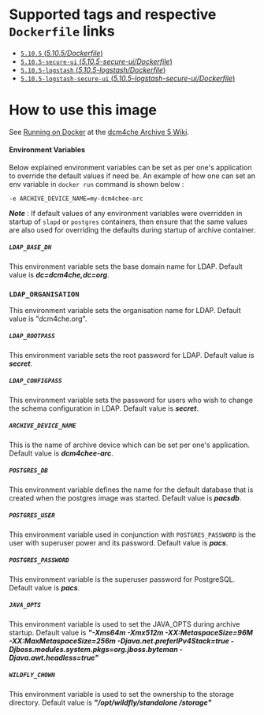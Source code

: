 # Supported tags and respective `Dockerfile` links

- [`5.10.5` (*5.10.5/Dockerfile*)](https://github.com/dcm4che-dockerfiles/dcm4chee-arc-psql/blob/5.10.5/Dockerfile)
- [`5.10.5-secure-ui` (*5.10.5-secure-ui/Dockerfile*)](https://github.com/dcm4che-dockerfiles/dcm4chee-arc-psql/blob/5.10.5-secure-ui/Dockerfile)
- [`5.10.5-logstash` (*5.10.5-logstash/Dockerfile*)](https://github.com/dcm4che-dockerfiles/dcm4chee-arc-psql/blob/5.10.5-logstash/Dockerfile)
- [`5.10.5-logstash-secure-ui` (*5.10.5-logstash-secure-ui/Dockerfile*)](https://github.com/dcm4che-dockerfiles/dcm4chee-arc-psql/blob/5.10.5-logstash-secure-ui/Dockerfile)

# How to use this image

See [Running on Docker](https://github.com/dcm4che/dcm4chee-arc-light/wiki/Running-on-Docker) at the
[dcm4che Archive 5 Wiki](https://github.com/dcm4che/dcm4chee-arc-light/wiki).

#### Environment Variables 

Below explained environment variables can be set as per one's application to override the default values if need be.
An example of how one can set an env variable in `docker run` command is shown below :

    -e ARCHIVE_DEVICE_NAME=my-dcm4chee-arc

_**Note**_ : If default values of any environment variables were overridden in startup of `slapd` or `postgres` containers, 
then ensure that the same values are also used for overriding the defaults during startup of archive container. 

##### `LDAP_BASE_DN`

This environment variable sets the base domain name for LDAP. Default value is _**dc=dcm4che,dc=org**_.

### `LDAP_ORGANISATION`

This environment variable sets the organisation name for LDAP. Default value is "dcm4che.org".

##### `LDAP_ROOTPASS`

This environment variable sets the root password for LDAP. Default value is _**secret**_. 

##### `LDAP_CONFIGPASS`

This environment variable sets the password for users who wish to change the schema configuration in LDAP. 
Default value is _**secret**_. 

##### `ARCHIVE_DEVICE_NAME`

This is the name of archive device which can be set per one's application. Default value is _**dcm4chee-arc**_. 

##### `POSTGRES_DB`

This environment variable defines the name for the default database that is created when the postgres image was started.
Default value is _**pacsdb**_. 

##### `POSTGRES_USER`

This environment variable used in conjunction with `POSTGRES_PASSWORD` is the user with superuser power and its password. 
Default value is _**pacs**_. 

##### `POSTGRES_PASSWORD`

This environment variable is the superuser password for PostgreSQL. Default value is _**pacs**_. 

##### `JAVA_OPTS`

This environment variable is used to set the JAVA_OPTS during archive startup. Default value is 
_**"-Xms64m -Xmx512m -XX:MetaspaceSize=96M -XX:MaxMetaspaceSize=256m -Djava.net.preferIPv4Stack=true -Djboss.modules.system.pkgs=org.jboss.byteman -Djava.awt.headless=true"**_

##### `WILDFLY_CHOWN`

This environment variable is used to set the ownership to the storage directory. Default value is 
_**"/opt/wildfly/standalone /storage"**_
